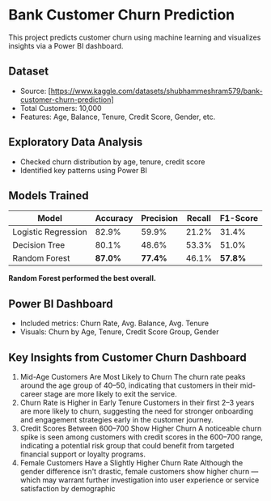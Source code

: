 # Bank Customer Churn Prediction

This project predicts customer churn using machine learning and visualizes insights via a Power BI dashboard.

## Dataset
- Source: [https://www.kaggle.com/datasets/shubhammeshram579/bank-customer-churn-prediction]
- Total Customers: 10,000
- Features: Age, Balance, Tenure, Credit Score, Gender, etc.

## Exploratory Data Analysis
- Checked churn distribution by age, tenure, credit score
- Identified key patterns using Power BI

## Models Trained
| Model               | Accuracy | Precision | Recall | F1-Score |
|--------------------|----------|-----------|--------|----------|
| Logistic Regression| 82.9%    | 59.9%     | 21.2%  | 31.4%    |
| Decision Tree      | 80.1%    | 48.6%     | 53.3%  | 51.0%    |
| Random Forest      | **87.0%**| **77.4%** | 46.1%  | **57.8%**|

**Random Forest performed the best overall.**

## Power BI Dashboard
- Included metrics: Churn Rate, Avg. Balance, Avg. Tenure
- Visuals: Churn by Age, Tenure, Credit Score Group, Gender

## Key Insights from Customer Churn Dashboard
1.	Mid-Age Customers Are Most Likely to Churn
The churn rate peaks around the age group of 40–50, indicating that customers in their mid-career stage are more likely to exit the service.
2.	Churn Rate is Higher in Early Tenure
Customers in their first 2–3 years are more likely to churn, suggesting the need for stronger onboarding and engagement strategies early in the customer journey.
3.	Credit Scores Between 600–700 Show Higher Churn
A noticeable churn spike is seen among customers with credit scores in the 600–700 range, indicating a potential risk group that could benefit from targeted financial support or loyalty programs.
4.	Female Customers Have a Slightly Higher Churn Rate
Although the gender difference isn't drastic, female customers show higher churn — which may warrant further investigation into user experience or service satisfaction by demographic





